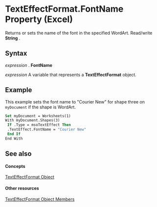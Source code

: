 
# TextEffectFormat.FontName Property (Excel)

Returns or sets the name of the font in the specified WordArt. Read/write  **String** .


## Syntax

 _expression_ . **FontName**

 _expression_ A variable that represents a **TextEffectFormat** object.


## Example

This example sets the font name to "Courier New" for shape three on  `myDocument` if the shape is WordArt.


```vb
Set myDocument = Worksheets(1) 
With myDocument.Shapes(3) 
 If .Type = msoTextEffect Then 
 .TextEffect.FontName = "Courier New" 
 End If 
End With
```


## See also


#### Concepts


[TextEffectFormat Object](7fe03721-6a45-569e-add4-fc8849c99535.md)
#### Other resources


[TextEffectFormat Object Members](10d920d6-b96f-7afa-8e27-c22ba0926146.md)
